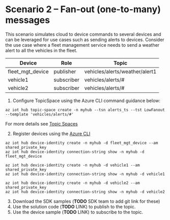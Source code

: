 # Scenario 2 – Fan-out (one-to-many) messages

This scenario simulates cloud to device commands to several devices and can be leveraged for use cases such as sending alerts to devices. Consider the use case where a fleet management service needs to send a weather alert to all the vehicles in the fleet.  

| Device | Role| Topic |
| -------- | --------------- |---------- |
| fleet_mgt_device | publisher | vehicles/alerts/weather/alert1  |
| vehicle1 | subscriber | vehicles/alerts/# |
| vehicle2 | subscriber | vehicles/alerts/# |

1. Configure TopicSpace using the Azure CLI command guidance below:

```azurecli
az iot hub topic-space create -n myhub --tsn alerts_ts --tst LowFanout --template 'vehicles/alerts/#'
  ```

  For more details see [Topic Spaces](https://github.com/Azure/IoTHubMQTTBrokerPreviewSamples#topic-spaces)

2. Register devices using the [Azure CLI](https://docs.microsoft.com/cli/azure/iot/hub/device-identity?view=azure-cli-latest#az_iot_hub_device_identity_create)

```azure cli
az iot hub device-identity create -n myhub -d fleet_mgt_device --am shared_private_key
az iot hub device-identity connection-string show -n myhub -d fleet_mgt_device

az iot hub device-identity create -n myhub -d vehicle1 --am shared_private_key
az iot hub device-identity connection-string show -n myhub -d vehicle1

az iot hub device-identity create -n myhub -d vehicle2 --am shared_private_key
az iot hub device-identity connection-string show -n myhub -d vehicle2
```

3. Download the SDK samples (**TODO** SDK team to add git link for these)
4. Use the solution code (**TODO** LINK) to publish to the topic.
5. Use the device sample (**TODO** LINK) to subscribe to the topic.
